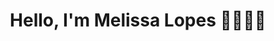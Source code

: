 
<h1 align="center">Hello, I'm Melissa Lopes 👩‍💻👩‍🎨</h1>
<!-- <h3 align="center">Resumo</h3> -->

<!-- ![Snake animation](https://github.com/melissalopesm/melissalopesm/blob/output/github-contribution-grid-snake.svg)-->


